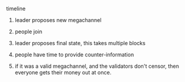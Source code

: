 timeline

1) leader proposes new megachannel

2) people join

3) leader proposes final state, this takes multiple blocks

4) people have time to provide counter-information

5) if it was a valid megachannel, and the validators don't censor, then everyone gets their money out at once.